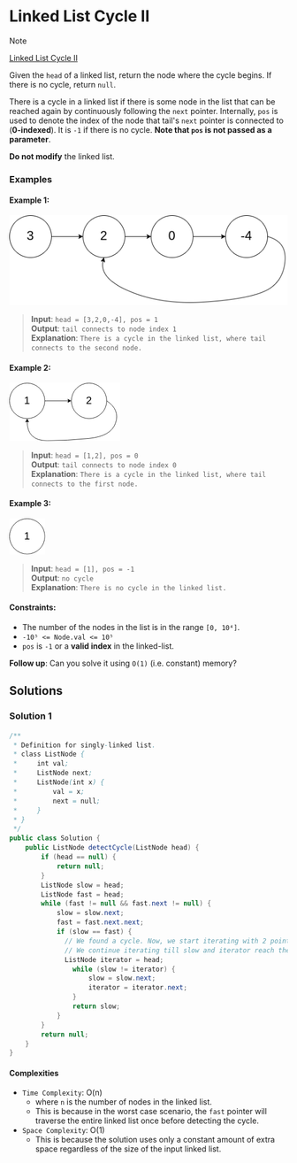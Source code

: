 # Linked List Cycle II

> [!NOTE]
> [Linked List Cycle II](https://leetcode.com/explore/learn/card/linked-list/214/two-pointer-technique/1214/)

Given the `head` of a linked list, return the node where the cycle begins. If there is no cycle, return `null`.

There is a cycle in a linked list if there is some node in the list that can be reached again by continuously following the `next` pointer. Internally, `pos` is used to denote the index of the node that tail's `next` pointer is connected to (**0-indexed**). It is `-1` if there is no cycle. **Note that `pos` is not passed as a parameter**.

**Do not modify** the linked list.

### Examples

#### Example 1:

![0002-001.png](./images/0002-001.png)
> **Input**: `head = [3,2,0,-4], pos = 1`<br/>
> **Output**: `tail connects to node index 1`<br/>
> **Explanation**: `There is a cycle in the linked list, where tail connects to the second node.`

#### Example 2:

![0002-002.png](./images/0002-002.png)
> **Input**: `head = [1,2], pos = 0`<br/>
> **Output**: `tail connects to node index 0`<br/>
> **Explanation**: `There is a cycle in the linked list, where tail connects to the first node.`

#### Example 3:

![0002-003.png](./images/0002-003.png)
> **Input**: `head = [1], pos = -1`<br/>
> **Output**: `no cycle`<br/>
> **Explanation**: `There is no cycle in the linked list.`

#### Constraints:

- The number of the nodes in the list is in the range `[0, 10⁴]`.
- `-10⁵ <= Node.val <= 10⁵`
- `pos` is `-1` or a **valid index** in the linked-list.

**Follow up**: Can you solve it using `O(1)` (i.e. constant) memory?

## Solutions

### Solution 1

```java
/**
 * Definition for singly-linked list.
 * class ListNode {
 *     int val;
 *     ListNode next;
 *     ListNode(int x) {
 *         val = x;
 *         next = null;
 *     }
 * }
 */
public class Solution {
    public ListNode detectCycle(ListNode head) {
        if (head == null) {
            return null;
        }
        ListNode slow = head;
        ListNode fast = head;
        while (fast != null && fast.next != null) {
            slow = slow.next;
            fast = fast.next.next;
            if (slow == fast) {
              // We found a cycle. Now, we start iterating with 2 pointers, one starting at head and the other starting at slow.
              // We continue iterating till slow and iterator reach the same node and return this node which indicates where the cycle starts. 
              ListNode iterator = head;
                while (slow != iterator) {
                    slow = slow.next;
                    iterator = iterator.next;
                }
                return slow;
            }
        }
        return null;
    }
}
```

#### Complexities

- `Time Complexity`: O(n)
    - where `n` is the number of nodes in the linked list.
    - This is because in the worst case scenario, the `fast` pointer will traverse the entire linked list once before detecting the cycle.
- `Space Complexity`: O(1)
    - This is because the solution uses only a constant amount of extra space regardless of the size of the input linked list.
